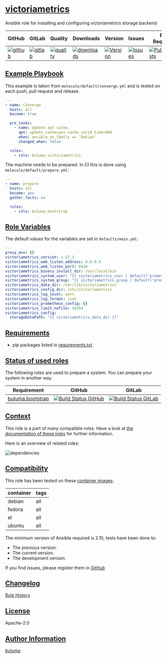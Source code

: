 # [victoriametrics](#victoriametrics)

Ansible role for installing and configuring victoriametrics storage backend

|GitHub|GitLab|Quality|Downloads|Version|Issues|Pull Requests|
|------|------|-------|---------|-------|------|-------------|
|[![github](https://github.com/buluma/ansible-role-victoriametrics/workflows/Ansible%20Molecule/badge.svg)](https://github.com/buluma/ansible-role-victoriametrics/actions)|[![gitlab](https://gitlab.com/buluma/ansible-role-victoriametrics/badges/master/pipeline.svg)](https://gitlab.com/buluma/ansible-role-victoriametrics)|[![quality](https://img.shields.io/ansible/quality/58577)](https://galaxy.ansible.com/buluma/victoriametrics)|[![downloads](https://img.shields.io/ansible/role/d/58577)](https://galaxy.ansible.com/buluma/victoriametrics)|[![Version](https://img.shields.io/github/release/buluma/ansible-role-victoriametrics.svg)](https://github.com/buluma/ansible-role-victoriametrics/releases/)|[![Issues](https://img.shields.io/github/issues/buluma/ansible-role-victoriametrics.svg)](https://github.com/buluma/ansible-role-victoriametrics/issues/)|[![PullRequests](https://img.shields.io/github/issues-pr-closed-raw/buluma/ansible-role-victoriametrics.svg)](https://github.com/buluma/ansible-role-victoriametrics/pulls/)|

## [Example Playbook](#example-playbook)

This example is taken from `molecule/default/converge.yml` and is tested on each push, pull request and release.
```yaml
---
- name: Converge
  hosts: all
  become: true

  pre_tasks:
    - name: Update apt cache.
      apt: update_cache=yes cache_valid_time=600
      when: ansible_os_family == 'Debian'
      changed_when: false

  roles:
    - role: buluma.victoriametrics
```

The machine needs to be prepared. In CI this is done using `molecule/default/prepare.yml`:
```yaml
---
- name: prepare
  hosts: all
  become: yes
  gather_facts: no

  roles:
    - role: buluma.bootstrap
```


## [Role Variables](#role-variables)

The default values for the variables are set in `defaults/main.yml`:
```yaml
---
proxy_env: {}
victoriametrics_version: 1.57.1
victoriametrics_web_listen_address: 0.0.0.0
victoriametrics_web_listen_port: 8428
victoriametrics_binary_install_dir: /usr/local/bin
victoriametrics_system_user: "{{ victoriametrics_user | default('prometheus') }}"
victoriametrics_system_group: "{{ victoriametrics_group | default('prometheus') }}"
victoriametrics_data_dir: /var/lib/victoriametrics
victoriametrics_config_dir: /etc/victoriametrics
victoriametrics_log_level: warn
victoriametrics_log_format: json
victoriametrics_prometheus_config: {}
victoriametrics_limit_nofile: 16384
victoriametrics_config:
  storageDataPath: "{{ victoriametrics_data_dir }}"
```

## [Requirements](#requirements)

- pip packages listed in [requirements.txt](https://github.com/buluma/ansible-role-victoriametrics/blob/main/requirements.txt).

## [Status of used roles](#status-of-requirements)

The following roles are used to prepare a system. You can prepare your system in another way.

| Requirement | GitHub | GitLab |
|-------------|--------|--------|
|[buluma.bootstrap](https://galaxy.ansible.com/buluma/bootstrap)|[![Build Status GitHub](https://github.com/buluma/ansible-role-bootstrap/workflows/Ansible%20Molecule/badge.svg)](https://github.com/buluma/ansible-role-bootstrap/actions)|[![Build Status GitLab ](https://gitlab.com/buluma/ansible-role-bootstrap/badges/master/pipeline.svg)](https://gitlab.com/buluma/ansible-role-bootstrap)|

## [Context](#context)

This role is a part of many compatible roles. Have a look at [the documentation of these roles](https://buluma.github.io/) for further information.

Here is an overview of related roles:

![dependencies](https://raw.githubusercontent.com/buluma/ansible-role-victoriametrics/png/requirements.png "Dependencies")

## [Compatibility](#compatibility)

This role has been tested on these [container images](https://hub.docker.com/u/buluma):

|container|tags|
|---------|----|
|debian|all|
|fedora|all|
|el|all|
|ubuntu|all|

The minimum version of Ansible required is 2.10, tests have been done to:

- The previous version.
- The current version.
- The development version.



If you find issues, please register them in [GitHub](https://github.com/buluma/ansible-role-victoriametrics/issues)

## [Changelog](#changelog)

[Role History](https://github.com/buluma/ansible-role-victoriametrics/blob/master/CHANGELOG.md)

## [License](#license)

Apache-2.0

## [Author Information](#author-information)

[buluma](https://buluma.github.io/)
